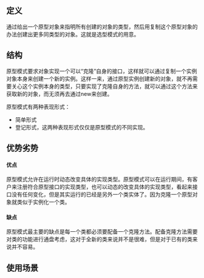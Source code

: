 ## 定义
通过给出一个原型对象来指明所有创建的对象的类型，然后用复制这个原型对象的办法创建出更多同类型的对象。这就是选型模式的用意。

## 结构　　
原型模式要求对象实现一个可以“克隆”自身的接口，这样就可以通过复制一个实例对象本身来创建一个新的实例。这样一来，通过原型实例创建新的对象，就不再需要关心这个实例本身的类型，只要实现了克隆自身的方法，就可以通过这个方法来获取新的对象，而无须再去通过new来创建。

原型模式有两种表现形式：
- 简单形式
- 登记形式，这两种表现形式仅仅是原型模式的不同实现。

## 优势劣势

#### 优点
原型模式允许在运行时动态改变具体的实现类型。原型模式可以在运行期间，有客户来注册符合原型接口的实现类型，也可以动态的改变具体的实现类型，看起来接口没有任何变化，但是其实运行的已经是另外一个类实体了。因为克隆一个原型对象就类似于实例化一个类。

#### 缺点
原型模式最主要的缺点是每一个类都必须要配备一个克隆方法。配备克隆方法需要对类的功能进行通盘考虑，这对于全新的类来说并不是很难，但是对于已有的类来说并不容易。

## 使用场景
